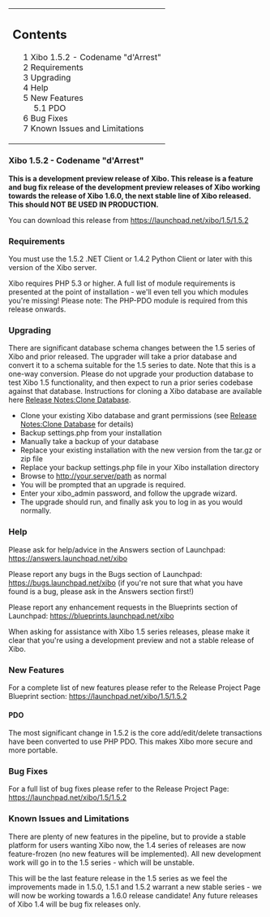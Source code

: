 <!--toc=getting_started-->
<table id="toc" class="toc"><tr><td><div id="toctitle"><h2>Contents</h2></div>
<ul>
<li class="toclevel-1 tocsection-1"><a href="#Xibo_1.5.2_-_Codename_.22d.27Arrest.22"><span class="tocnumber">1</span> <span class="toctext">Xibo 1.5.2 - Codename "d'Arrest"</a></li>
<li class="toclevel-1 tocsection-2"><a href="#Requirements"><span class="tocnumber">2</span> <span class="toctext">Requirements</span></a></li>
<li class="toclevel-1 tocsection-3"><a href="#Upgrading"><span class="tocnumber">3</span> <span class="toctext">Upgrading</span></a></li>
<li class="toclevel-1 tocsection-4"><a href="#Help"><span class="tocnumber">4</span> <span class="toctext">Help</span></a></li>
<li class="toclevel-1 tocsection-5"><a href="#New_Features"><span class="tocnumber">5</span> <span class="toctext">New Features</span></a>
<ul>
<li class="toclevel-2 tocsection-6"><a href="#PDO"><span class="tocnumber">5.1</span> <span class="toctext">PDO</span></a></li>
</ul>
</li>
<li class="toclevel-1 tocsection-7"><a href="#Bug_Fixes"><span class="tocnumber">6</span> <span class="toctext">Bug Fixes</span></a></li>
<li class="toclevel-1 tocsection-8"><a href="#Known_Issues_and_Limitations"><span class="tocnumber">7</span> <span class="toctext">Known Issues and Limitations</span></a></li>
</ul>
</td></tr></table>
<h3> <span class="mw-headline" id="Xibo_1.5.2_-_Codename_.22d.27Arrest.22">Xibo 1.5.2 - Codename "d'Arrest"</h3>
<p><b>This is a development preview release of Xibo. This release is a feature and bug fix release of the development preview releases of Xibo working towards the release of Xibo 1.6.0, the next stable line of Xibo released. This should NOT BE USED IN PRODUCTION.</b>
</p><p>You can download this release from <a rel="nofollow" class="external free" href="https://launchpad.net/xibo/1.5/1.5.2">https://launchpad.net/xibo/1.5/1.5.2</a>
</p>
<h3> <span class="mw-headline" id="Requirements"> Requirements </span></h3>
<p>You must use the 1.5.2 .NET Client or 1.4.2 Python Client or later with this version of the Xibo server.
</p><p>Xibo requires PHP 5.3 or higher. A full list of module requirements is presented at the point of installation - we'll even tell you which modules you're missing! Please note: The PHP-PDO module is required from this release onwards.
</p>
<h3> <span class="mw-headline" id="Upgrading"> Upgrading </span></h3>
<p>There are significant database schema changes between the 1.5 series of Xibo and prior released. The upgrader will take a prior database and convert it to a schema suitable for the 1.5 series to date. Note that this is a one-way conversion. Please do not upgrade your production database to test Xibo 1.5 functionality, and then expect to run a prior series codebase against that database. Instructions for cloning a Xibo database are available here <a href="release_notes_clonedb.html" title="Release Notes:Clone Database">Release Notes:Clone Database</a>.
</p>
<ul><li> Clone your existing Xibo database and grant permissions (see <a href="release_notes_clonedb.html" title="Release Notes:Clone Database">Release Notes:Clone Database</a> for details)
</li><li> Backup settings.php from your installation
</li><li> Manually take a backup of your database
</li><li> Replace your existing installation with the new version from the tar.gz or zip file
</li><li> Replace your backup settings.php file in your Xibo installation directory
</li><li> Browse to <a rel="nofollow" class="external free" href="http://your.server/path">http://your.server/path</a> as normal
</li><li> You will be prompted that an upgrade is required.
</li><li> Enter your xibo_admin password, and follow the upgrade wizard.
</li><li> The upgrade should run, and finally ask you to log in as you would normally.
</li></ul>
<h3> <span class="mw-headline" id="Help"> Help </span></h3>
<p>Please ask for help/advice in the Answers section of Launchpad: <a rel="nofollow" class="external free" href="https://answers.launchpad.net/xibo">https://answers.launchpad.net/xibo</a>
</p><p>Please report any bugs in the Bugs section of Launchpad: <a rel="nofollow" class="external free" href="https://bugs.launchpad.net/xibo">https://bugs.launchpad.net/xibo</a> (if you're not sure that what you have found is a bug, please ask in the Answers section first!)
</p><p>Please report any enhancement requests in the Blueprints section of Launchpad: <a rel="nofollow" class="external free" href="https://blueprints.launchpad.net/xibo">https://blueprints.launchpad.net/xibo</a>
</p><p>When asking for assistance with Xibo 1.5 series releases, please make it clear that you're using a development preview and not a stable release of Xibo.
</p>
<h3> <span class="mw-headline" id="New_Features">New Features</span></h3>
<p>For a complete list of new features please refer to the Release Project Page Blueprint section: <a rel="nofollow" class="external free" href="https://launchpad.net/xibo/1.5/1.5.2">https://launchpad.net/xibo/1.5/1.5.2</a>
</p>
<h4> <span class="mw-headline" id="PDO">PDO</span></h4>
<p>The most significant change in 1.5.2 is the core add/edit/delete transactions have been converted to use PHP PDO. This makes Xibo more secure and more portable.
</p>
<h3> <span class="mw-headline" id="Bug_Fixes">Bug Fixes</span></h3>
<p>For a full list of bug fixes please refer to the Release Project Page: <a rel="nofollow" class="external free" href="https://launchpad.net/xibo/1.5/1.5.2">https://launchpad.net/xibo/1.5/1.5.2</a>
</p>
<h3> <span class="mw-headline" id="Known_Issues_and_Limitations"> Known Issues and Limitations </span></h3>
<p>There are plenty of new features in the pipeline, but to provide a stable platform for users wanting Xibo now, the 1.4 series of releases are now feature-frozen (no new features will be implemented). All new development work will go in to the 1.5 series - which will be unstable.
</p><p>This will be the last feature release in the 1.5 series as we feel the improvements made in 1.5.0, 1.5.1 and 1.5.2 warrant a new stable series - we will now be working towards a 1.6.0 release candidate! Any future releases of Xibo 1.4 will be bug fix releases only.
</p>